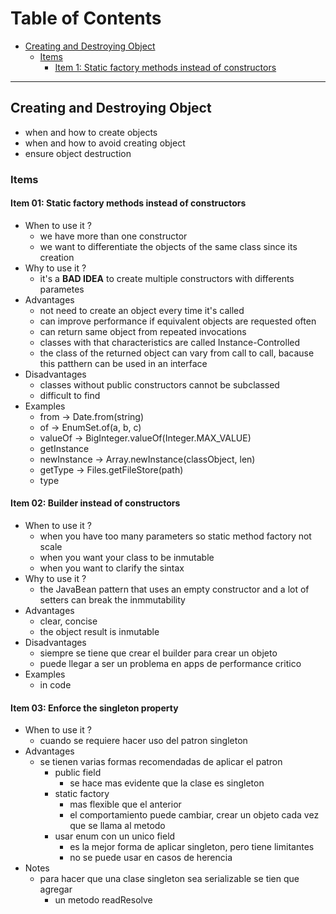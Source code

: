 # Table of Contents
- [Creating and Destroying Object](#creating-and-destroying-object)
  - [Items](#items)
    - [Item 1: Static factory methods instead of constructors](#item-01--static-factory-methods-instead-of-constructors)

---

## Creating and Destroying Object

- when and how to create objects
- when and how to avoid creating object
- ensure object destruction

### Items

#### Item 01: Static factory methods instead of constructors
- When to use it ? 
  - we have more than one constructor
  - we want to differentiate the objects of the same class since its creation
- Why to use it ?
  - it's a **BAD IDEA** to create multiple constructors with differents parametes
- Advantages
  - not need to create an object every time it's called
  - can improve performance if equivalent objects are requested often
  - can return same object from repeated invocations
  - classes with that characteristics are called Instance-Controlled
  - the class of the returned object can vary from call to call, bacause this patthern can be used in an interface
- Disadvantages
  - classes without public constructors cannot be subclassed
  - difficult to find
- Examples
  - from &rarr; Date.from(string)
  - of &rarr; EnumSet.of(a, b, c)
  - valueOf &rarr; BigInteger.valueOf(Integer.MAX_VALUE)
  - getInstance
  - newInstance &rarr; Array.newInstance(classObject, len)
  - getType  &rarr; Files.getFileStore(path)
  - type

#### Item 02: Builder instead of constructors

- When to use it ?
  - when you have too many parameters so static method factory not scale
  - when you want your class to be inmutable
  - when you want to clarify the sintax
- Why to use it ?
  - the JavaBean pattern that uses an empty constructor and a lot of setters can break the inmmutability
- Advantages
  - clear, concise
  - the object result is inmutable
- Disadvantages
  - siempre se tiene que crear el builder para crear un objeto
  - puede llegar a ser un problema en apps de performance critico
- Examples
  - in code

#### Item 03: Enforce the singleton property

- When to use it ?
  - cuando se requiere hacer uso del patron singleton
- Advantages
  - se tienen varias formas recomendadas de aplicar el patron
    - public field
      - se hace mas evidente que la clase es singleton
    - static factory
      - mas flexible que el anterior
      - el comportamiento puede cambiar, crear un objeto cada vez que se llama al metodo
    - usar enum con un unico field
      - es la mejor forma de aplicar singleton, pero tiene limitantes 
      - no se puede usar en casos de herencia
- Notes
  - para hacer que una clase singleton sea serializable se tien que agregar 
    - un metodo readResolve
